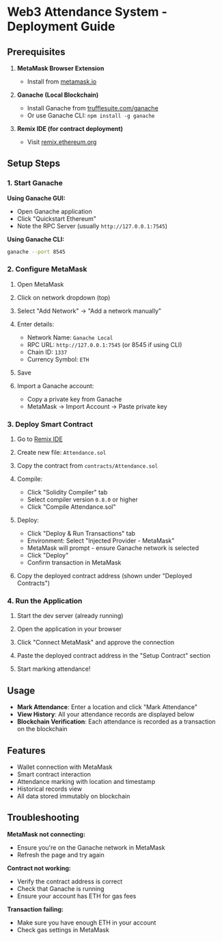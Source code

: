 # Web3 Attendance System - Deployment Guide

## Prerequisites

1. **MetaMask Browser Extension**
   - Install from [metamask.io](https://metamask.io)

2. **Ganache (Local Blockchain)**
   - Install Ganache from [trufflesuite.com/ganache](https://trufflesuite.com/ganache)
   - Or use Ganache CLI: `npm install -g ganache`

3. **Remix IDE (for contract deployment)**
   - Visit [remix.ethereum.org](https://remix.ethereum.org)

## Setup Steps

### 1. Start Ganache

**Using Ganache GUI:**
- Open Ganache application
- Click "Quickstart Ethereum"
- Note the RPC Server (usually `http://127.0.0.1:7545`)

**Using Ganache CLI:**
```bash
ganache --port 8545
```

### 2. Configure MetaMask

1. Open MetaMask
2. Click on network dropdown (top)
3. Select "Add Network" → "Add a network manually"
4. Enter details:
   - Network Name: `Ganache Local`
   - RPC URL: `http://127.0.0.1:7545` (or 8545 if using CLI)
   - Chain ID: `1337`
   - Currency Symbol: `ETH`
5. Save

6. Import a Ganache account:
   - Copy a private key from Ganache
   - MetaMask → Import Account → Paste private key

### 3. Deploy Smart Contract

1. Go to [Remix IDE](https://remix.ethereum.org)

2. Create new file: `Attendance.sol`

3. Copy the contract from `contracts/Attendance.sol`

4. Compile:
   - Click "Solidity Compiler" tab
   - Select compiler version `0.8.0` or higher
   - Click "Compile Attendance.sol"

5. Deploy:
   - Click "Deploy & Run Transactions" tab
   - Environment: Select "Injected Provider - MetaMask"
   - MetaMask will prompt - ensure Ganache network is selected
   - Click "Deploy"
   - Confirm transaction in MetaMask

6. Copy the deployed contract address (shown under "Deployed Contracts")

### 4. Run the Application

1. Start the dev server (already running)

2. Open the application in your browser

3. Click "Connect MetaMask" and approve the connection

4. Paste the deployed contract address in the "Setup Contract" section

5. Start marking attendance!

## Usage

- **Mark Attendance**: Enter a location and click "Mark Attendance"
- **View History**: All your attendance records are displayed below
- **Blockchain Verification**: Each attendance is recorded as a transaction on the blockchain

## Features

- Wallet connection with MetaMask
- Smart contract interaction
- Attendance marking with location and timestamp
- Historical records view
- All data stored immutably on blockchain

## Troubleshooting

**MetaMask not connecting:**
- Ensure you're on the Ganache network in MetaMask
- Refresh the page and try again

**Contract not working:**
- Verify the contract address is correct
- Check that Ganache is running
- Ensure your account has ETH for gas fees

**Transaction failing:**
- Make sure you have enough ETH in your account
- Check gas settings in MetaMask
